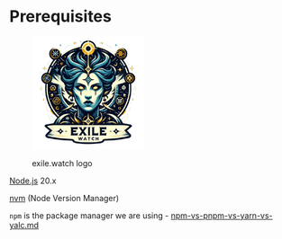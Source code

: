 # Prerequisites

<figure><img src="../.gitbook/assets/exile.watch logo" alt="" width="200"><figcaption><p>exile.watch logo</p></figcaption></figure>

[Node.js](https://nodejs.org/en) 20.x

[nvm](https://github.com/nvm-sh/nvm?tab=readme-ov-file#readme) (Node Version Manager)

`npm` is the package manager we are using - [npm-vs-pnpm-vs-yarn-vs-yalc.md](../architecture/tech-considerations/npm-vs-pnpm-vs-yarn-vs-yalc.md "mention")
